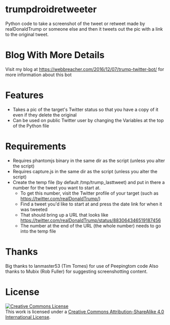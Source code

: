 # trumpdroidretweeter
Python code to take a screenshot of the tweet or retweet made by realDonaldTrump or someone else and then it tweets out the pic with a link to the original tweet.

# Blog With More Details
Visit my blog at https://webbreacher.com/2016/12/07/trump-twitter-bot/ for more information about this bot

# Features
- Takes a pic of the target's Twitter status so that you have a copy of it even if they delete the original
- Can be used on public Twitter user by changing the Variables at the top of the Python file

# Requirements
- Requires phantomjs binary in the same dir as the script (unless you alter the script)
- Requires capture.js in the same dir as the script (unless you alter the script)
- Create the temp file (by default /tmp/trump_lasttweet) and put in there a number for the tweet you want to start at.
    - To get this number, visit the Twitter profile of your target (such as https://twitter.com/realDonaldTrump/)
    - Find a tweet you'd like to start at and press the date link for when it was tweeted
    - That should bring up a URL that looks like https://twitter.com/realDonaldTrump/status/883064346519187456
    - The number at the end of the URL (the whole number) needs to go into the temp file

# Thanks
Big thanks to lanmaster53 (Tim Tomes) for use of Peepingtom code
Also thanks to Mubix (Rob Fuller) for suggesting screenshotting content.

# License
<a rel="license" href="http://creativecommons.org/licenses/by-sa/4.0/"><img alt="Creative Commons License" style="border-width:0" src="https://i.creativecommons.org/l/by-sa/4.0/88x31.png" /></a><br />This work is licensed under a <a rel="license" href="http://creativecommons.org/licenses/by-sa/4.0/">Creative Commons Attribution-ShareAlike 4.0 International License</a>.
